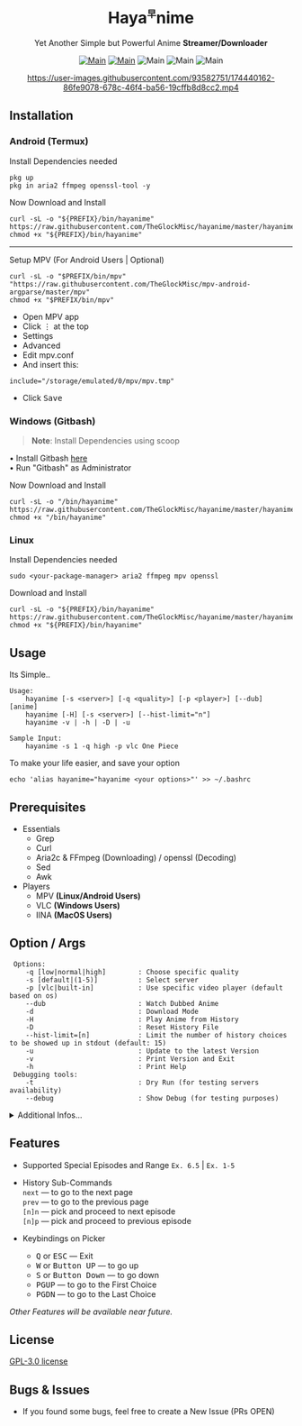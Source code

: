 <div align="center">
<h1>Haya<sup><sub><sup>早</sup></sub></sup>nime</h1>

Yet Another Simple but Powerful Anime **Streamer/Downloader**


[![Main](https://img.shields.io/badge/Maintainer-TheGlockMisc-green?style=flat-square)](https://github.com/TheGlockMisc)
[![Main](https://img.shields.io/badge/Maintainer-Zudeath-green?style=flat-square)](https://github.com/Zudeath)
![Main](https://img.shields.io/badge/OS-Linux-blue?style=flat-square)
![Main](https://img.shields.io/badge/OS-Windows-blue?style=flat-square)
![Main](https://img.shields.io/badge/OS-Android-blue?style=flat-square)

https://user-images.githubusercontent.com/93582751/174440162-86fe9078-678c-46f4-ba56-19cffb8d8cc2.mp4

</div>

## Installation
### Android (Termux)
Install Dependencies needed
```
pkg up
pkg in aria2 ffmpeg openssl-tool -y
```

Now Download and Install
```
curl -sL -o "${PREFIX}/bin/hayanime" https://raw.githubusercontent.com/TheGlockMisc/hayanime/master/hayanime
chmod +x "${PREFIX}/bin/hayanime"
```
___
Setup MPV (For Android Users | Optional)
```
curl -sL -o "$PREFIX/bin/mpv" "https://raw.githubusercontent.com/TheGlockMisc/mpv-android-argparse/master/mpv"
chmod +x "$PREFIX/bin/mpv"
```

- Open MPV app<br>
- Click <kbd>⋮</kbd> at the top<br>
- Settings<br>
- Advanced<br>
- Edit mpv.conf<br>
- And insert this:
```
include="/storage/emulated/0/mpv/mpv.tmp"
```
- Click <kbd>Save</kbd>

### Windows (Gitbash)

> **Note**: Install Dependencies using scoop

• Install Gitbash [here](https://git-scm.com/download/win)<br>
• Run "Gitbash" as Administrator

Now Download and Install
```
curl -sL -o "/bin/hayanime" https://raw.githubusercontent.com/TheGlockMisc/hayanime/master/hayanime
chmod +x "/bin/hayanime"
```

### Linux

Install Dependencies needed
```
sudo <your-package-manager> aria2 ffmpeg mpv openssl
```

Download and Install
```
curl -sL -o "${PREFIX}/bin/hayanime" https://raw.githubusercontent.com/TheGlockMisc/hayanime/master/hayanime
chmod +x "${PREFIX}/bin/hayanime"
```

## Usage
Its Simple..
```
Usage:
    hayanime [-s <server>] [-q <quality>] [-p <player>] [--dub] [anime]
    hayanime [-H] [-s <server>] [--hist-limit="n"]
    hayanime -v | -h | -D | -u
    
Sample Input:
    hayanime -s 1 -q high -p vlc One Piece
```

To make your life easier, and save your option
```
echo 'alias hayanime="hayanime <your options>"' >> ~/.bashrc
```

## Prerequisites 
+ Essentials
  + Grep
  + Curl
  + Aria2c & FFmpeg (Downloading) / openssl (Decoding)
  + Sed
  + Awk
+ Players
  + MPV **(Linux/Android Users)**
  + VLC **(Windows Users)**
  + IINA **(MacOS Users)**

## Option / Args
```
 Options:
    -q [low|normal|high]        : Choose specific quality                               
    -s [default|(1-5)]          : Select server                                         
    -p [vlc|built-in]           : Use specific video player (default based on os)              
    --dub                       : Watch Dubbed Anime                                    
    -d                          : Download Mode             
    -H                          : Play Anime from History
    -D                          : Reset History File
    --hist-limit=[n]            : Limit the number of history choices to be showed up in stdout (default: 15)
    -u                          : Update to the latest Version                          
    -v                          : Print Version and Exit                                
    -h                          : Print Help
 Debugging tools:
    -t                          : Dry Run (for testing servers availability)
    --debug                     : Show Debug (for testing purposes)
```
<details>
<summary>Additional Infos...</summary><br>

+ The quality selection on `-p built-in` and in some servers are not available. (default: Auto)
+ Server Selection is optional, Server 1 is fast but most of the time                     it always break
+ Incase of the default ones is not working, please choose the backup.
+ Built-in video player is only for termux (Android) users.

Vibration/Notification Signal, you can identify it when:
- `1 Vibration/s` : Something succeeds without errors
- `2 Vibration/s` : An error or something was failed

| Exit Codes: | Description |
| ------- | ------- |
| 0 | No Error |
| 1 | An Error occured or the process was destructed by an Exception |
| 2 | Exited using "Iterrupt"

</details>

## Features
+ Supported Special Episodes and Range
`Ex. 6.5` | `Ex. 1-5`

+ History Sub-Commands<br>
`next` — to go to the next page<br>
`prev` — to go to the previous page<br>
`[n]n` — pick and proceed to next episode<br>
`[n]p` — pick and proceed to previous episode

+ Keybindings on Picker<br>
   - <kbd>Q</kbd> or <kbd>ESC</kbd>		— Exit
   - <kbd>W</kbd> or <kbd>Button UP</kbd>		— to go up
   - <kbd>S</kbd> or <kbd>Button Down</kbd>	— to go down
   - <kbd>PGUP</kbd>			— to go to the First Choice
   - <kbd>PGDN</kbd>			— to go to the Last Choice

*Other Features will be available near future.*

## License
[GPL-3.0 license](https://github.com/TheGlockMisc/hayanime/blob/master/LICENSE)

## Bugs & Issues
+ If you found some bugs, feel free to create a New Issue (PRs OPEN)
